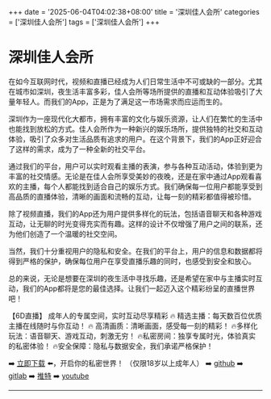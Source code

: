 +++
date = '2025-06-04T04:02:38+08:00'
title = '深圳佳人会所'
categories = ['深圳佳人会所']
tags = ['深圳佳人会所']
+++

# 深圳佳人会所

在如今互联网时代，视频和直播已经成为人们日常生活中不可或缺的一部分。尤其在城市如深圳，夜生活丰富多彩，佳人会所等场所提供的直播和互动体验吸引了大量年轻人。而我们的App，正是为了满足这一市场需求而应运而生的。

深圳作为一座现代化大都市，拥有丰富的文化与娱乐资源，让人们在繁忙的生活中也能找到放松的方式。佳人会所作为一种新兴的娱乐场所，提供独特的社交和互动体验，吸引了众多对生活品质有追求的用户。在这个背景下，我们的App正好迎合了这样的需求，成为了一种全新的社交平台。

通过我们的平台，用户可以实时观看主播的表演，参与各种互动活动，体验到更为丰富的社交情感。无论是在佳人会所享受美妙的夜晚，还是在家中通过App观看喜欢的主播，每个人都能找到适合自己的娱乐方式。我们确保每一位用户都能享受到高品质的直播体验，清晰的画面和流畅的互动，让每一刻的精彩都值得被珍惜。

除了视频直播，我们的App还为用户提供多样化的玩法，包括语音聊天和各种游戏互动，让无聊的时光变得充实而有趣。这样的设计不仅增强了用户之间的联系，还为他们创造了一个温暖的社交空间。

当然，我们十分重视用户的隐私和安全。在我们的平台上，用户的信息和数据都将得到严格的保护，确保每位用户在享受直播乐趣的同时，也感受到安全和放心。

总的来说，无论是想要在深圳的夜生活中寻找乐趣，还是希望在家中与主播实时互动，我们的App都将是您的最佳选择。让我们一起迈入这个精彩纷呈的直播世界吧！

【6D直播】
成年人的专属空间，实时互动尽享精彩
🔥 精选主播：每天数百位优质主播在线随时与你互动！
🔥 高清画质：清晰画面，感受每一刻的精彩！
🔥多样化玩法：语音聊天、游戏互动，刺激无穷！
🔥私密房间：独享专属时光，体验真实的私密体验！
🔥安全保障：隐私与数据安全，我们承诺严格保护！

➡️ [立即下载](https://down123.s3.ap-east-1.amazonaws.com/down/down.html?channelCode=blog) ⬅️，开启你的私密世界！
（仅限18岁以上成年人）
➡️ [github](https://aldult-live.github.io/)
➡️ [gitlab](https://seo-09598d.gitlab.io/)
➡️ [推特](https://x.com/wegame33)
➡️ [youtube](https://www.youtube.com/@6Dlive)

---
